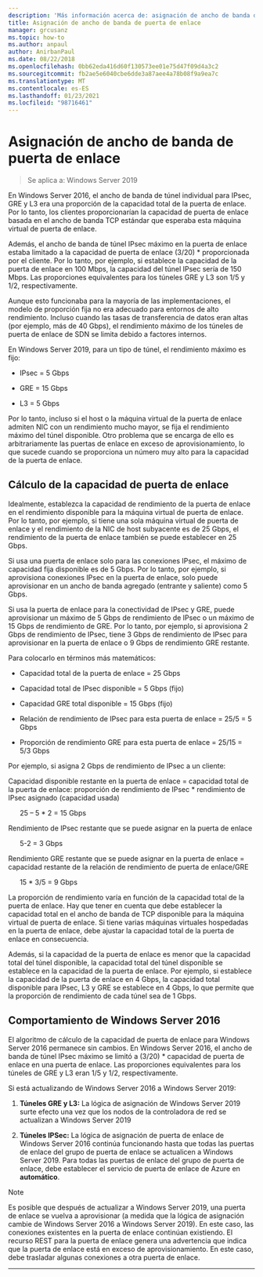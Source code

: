 ```yaml
---
description: 'Más información acerca de: asignación de ancho de banda de puerta de enlace'
title: Asignación de ancho de banda de puerta de enlace
manager: grcusanz
ms.topic: how-to
ms.author: anpaul
author: AnirbanPaul
ms.date: 08/22/2018
ms.openlocfilehash: 0bb62eda416d60f130573ee01e75d47f09d4a3c2
ms.sourcegitcommit: fb2ae5e6040cbe6dde3a87aee4a78b08f9a9ea7c
ms.translationtype: MT
ms.contentlocale: es-ES
ms.lasthandoff: 01/23/2021
ms.locfileid: "98716461"
---
```

# <a name="gateway-bandwidth-allocation"></a>Asignación de ancho de banda de puerta de enlace

>Se aplica a: Windows Server 2019

En Windows Server 2016, el ancho de banda de túnel individual para IPsec, GRE y L3 era una proporción de la capacidad total de la puerta de enlace. Por lo tanto, los clientes proporcionarían la capacidad de puerta de enlace basada en el ancho de banda TCP estándar que esperaba esta máquina virtual de puerta de enlace.

Además, el ancho de banda de túnel IPsec máximo en la puerta de enlace estaba limitado a la capacidad de puerta de enlace (3/20) \* proporcionada por el cliente. Por lo tanto, por ejemplo, si establece la capacidad de la puerta de enlace en 100 Mbps, la capacidad del túnel IPsec sería de 150 Mbps. Las proporciones equivalentes para los túneles GRE y L3 son 1/5 y 1/2, respectivamente.

Aunque esto funcionaba para la mayoría de las implementaciones, el modelo de proporción fija no era adecuado para entornos de alto rendimiento. Incluso cuando las tasas de transferencia de datos eran altas (por ejemplo, más de 40 Gbps), el rendimiento máximo de los túneles de puerta de enlace de SDN se limita debido a factores internos.

En Windows Server 2019, para un tipo de túnel, el rendimiento máximo es fijo:

-   IPsec = 5 Gbps

-   GRE = 15 Gbps

-   L3 = 5 Gbps

Por lo tanto, incluso si el host o la máquina virtual de la puerta de enlace admiten NIC con un rendimiento mucho mayor, se fija el rendimiento máximo del túnel disponible. Otro problema que se encarga de ello es arbitrariamente las puertas de enlace en exceso de aprovisionamiento, lo que sucede cuando se proporciona un número muy alto para la capacidad de la puerta de enlace.

## <a name="gateway-capacity-calculation"></a>Cálculo de la capacidad de puerta de enlace

Idealmente, establezca la capacidad de rendimiento de la puerta de enlace en el rendimiento disponible para la máquina virtual de puerta de enlace. Por lo tanto, por ejemplo, si tiene una sola máquina virtual de puerta de enlace y el rendimiento de la NIC de host subyacente es de 25 Gbps, el rendimiento de la puerta de enlace también se puede establecer en 25 Gbps.

Si usa una puerta de enlace solo para las conexiones IPsec, el máximo de capacidad fija disponible es de 5 Gbps. Por lo tanto, por ejemplo, si aprovisiona conexiones IPsec en la puerta de enlace, solo puede aprovisionar en un ancho de banda agregado (entrante y saliente) como 5 Gbps.

Si usa la puerta de enlace para la conectividad de IPsec y GRE, puede aprovisionar un máximo de 5 Gbps de rendimiento de IPsec o un máximo de 15 Gbps de rendimiento de GRE. Por lo tanto, por ejemplo, si aprovisiona 2 Gbps de rendimiento de IPsec, tiene 3 Gbps de rendimiento de IPsec para aprovisionar en la puerta de enlace o 9 Gbps de rendimiento GRE restante.

Para colocarlo en términos más matemáticos:

- Capacidad total de la puerta de enlace = 25 Gbps

- Capacidad total de IPsec disponible = 5 Gbps (fijo)

- Capacidad GRE total disponible = 15 Gbps (fijo)

- Relación de rendimiento de IPsec para esta puerta de enlace = 25/5 = 5 Gbps

- Proporción de rendimiento GRE para esta puerta de enlace = 25/15 = 5/3 Gbps

Por ejemplo, si asigna 2 Gbps de rendimiento de IPsec a un cliente:

Capacidad disponible restante en la puerta de enlace = capacidad total de la puerta de enlace: proporción de rendimiento de IPsec * rendimiento de IPsec asignado (capacidad usada)

&nbsp;&nbsp;&nbsp;&nbsp;&nbsp;&nbsp;25 – 5 * 2 = 15 Gbps

Rendimiento de IPsec restante que se puede asignar en la puerta de enlace

&nbsp;&nbsp;&nbsp;&nbsp;&nbsp;&nbsp;5-2 = 3 Gbps

Rendimiento GRE restante que se puede asignar en la puerta de enlace = capacidad restante de la relación de rendimiento de puerta de enlace/GRE

&nbsp;&nbsp;&nbsp;&nbsp;&nbsp;&nbsp;15 * 3/5 = 9 Gbps

La proporción de rendimiento varía en función de la capacidad total de la puerta de enlace. Hay que tener en cuenta que debe establecer la capacidad total en el ancho de banda de TCP disponible para la máquina virtual de puerta de enlace. Si tiene varias máquinas virtuales hospedadas en la puerta de enlace, debe ajustar la capacidad total de la puerta de enlace en consecuencia.

Además, si la capacidad de la puerta de enlace es menor que la capacidad total del túnel disponible, la capacidad total del túnel disponible se establece en la capacidad de la puerta de enlace. Por ejemplo, si establece la capacidad de la puerta de enlace en 4 Gbps, la capacidad total disponible para IPsec, L3 y GRE se establece en 4 Gbps, lo que permite que la proporción de rendimiento de cada túnel sea de 1 Gbps.

## <a name="windows-server-2016-behavior"></a>Comportamiento de Windows Server 2016

El algoritmo de cálculo de la capacidad de puerta de enlace para Windows Server 2016 permanece sin cambios. En Windows Server 2016, el ancho de banda de túnel IPsec máximo se limitó a (3/20) \* capacidad de puerta de enlace en una puerta de enlace. Las proporciones equivalentes para los túneles de GRE y L3 eran 1/5 y 1/2, respectivamente.

Si está actualizando de Windows Server 2016 a Windows Server 2019:

1.  **Túneles GRE y L3:** La lógica de asignación de Windows Server 2019 surte efecto una vez que los nodos de la controladora de red se actualizan a Windows Server 2019

2.  **Túneles IPSec:** La lógica de asignación de puerta de enlace de Windows Server 2016 continúa funcionando hasta que todas las puertas de enlace del grupo de puerta de enlace se actualicen a Windows Server 2019. Para todas las puertas de enlace del grupo de puerta de enlace, debe establecer el servicio de puerta de enlace de Azure en **automático**.

>[!NOTE]
>Es posible que después de actualizar a Windows Server 2019, una puerta de enlace se vuelva a aprovisionar (a medida que la lógica de asignación cambie de Windows Server 2016 a Windows Server 2019). En este caso, las conexiones existentes en la puerta de enlace continúan existiendo. El recurso REST para la puerta de enlace genera una advertencia que indica que la puerta de enlace está en exceso de aprovisionamiento. En este caso, debe trasladar algunas conexiones a otra puerta de enlace.

---
